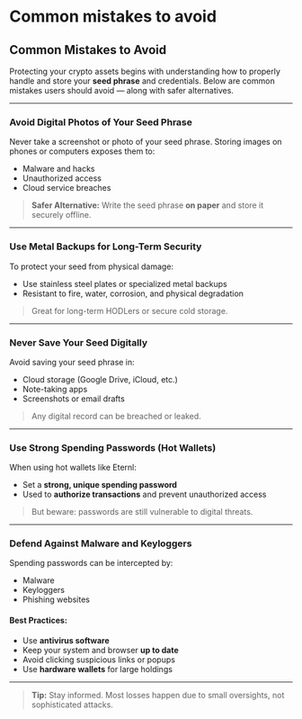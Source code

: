 # Common mistakes to avoid

## &#x20;Common Mistakes to Avoid

Protecting your crypto assets begins with understanding how to properly handle and store your **seed phrase** and credentials. Below are common mistakes users should avoid — along with safer alternatives.

***

### &#x20;Avoid Digital Photos of Your Seed Phrase

Never take a screenshot or photo of your seed phrase. Storing images on phones or computers exposes them to:

* Malware and hacks
* Unauthorized access
* Cloud service breaches

> &#x20;**Safer Alternative:** Write the seed phrase **on paper** and store it securely offline.

***

### &#x20;Use Metal Backups for Long-Term Security

To protect your seed from physical damage:

* Use stainless steel plates or specialized metal backups
* Resistant to fire, water, corrosion, and physical degradation

> Great for long-term HODLers or secure cold storage.

***

### &#x20;Never Save Your Seed Digitally

Avoid saving your seed phrase in:

* Cloud storage (Google Drive, iCloud, etc.)
* Note-taking apps
* Screenshots or email drafts

> Any digital record can be breached or leaked.

***

### &#x20;Use Strong Spending Passwords (Hot Wallets)

When using hot wallets like Eternl:

* Set a **strong, unique spending password**
* Used to **authorize transactions** and prevent unauthorized access

> But beware: passwords are still vulnerable to digital threats.

***

### &#x20;Defend Against Malware and Keyloggers

Spending passwords can be intercepted by:

* Malware
* Keyloggers
* Phishing websites

#### &#x20;Best Practices:

* Use **antivirus software**
* Keep your system and browser **up to date**
* Avoid clicking suspicious links or popups
* Use **hardware wallets** for large holdings

***

> &#x20;**Tip:** Stay informed. Most losses happen due to small oversights, not sophisticated attacks.

